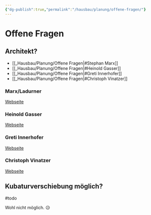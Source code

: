 ```yaml
---
{"dg-publish":true,"permalink":"/hausbau/planung/offene-fragen/"}
---
```


# Offene Fragen

## Architekt?
- [[_Hausbau/Planung/Offene Fragen|#Stephan Marx]]
- [[_Hausbau/Planung/Offene Fragen|#Heinold Gasser]]
- [[_Hausbau/Planung/Offene Fragen|#Greti Innerhofer]]
- [[_Hausbau/Planung/Offene Fragen|#Christoph Vinatzer]]

### Marx/Ladurner
[Webseite](https://www.marx-ladurner.com/)

### Heinold Gasser
[Webseite](http://www.heinoldgasser.com/)

### Greti Innerhofer
[Webseite](http://www.architekt-innerhofer.it/)

### Christoph Vinatzer
[Webseite](https://www.arch-vinatzer.com/)

## Kubaturverschiebung möglich?
#todo

Wohl nicht möglich. 😥